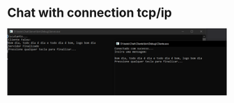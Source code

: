 # Chat with connection tcp/ip
![](https://github.com/ThiagodePaulaSouza/cs-exercices/blob/main/ConsoleApp1/Chat/chat.png)
